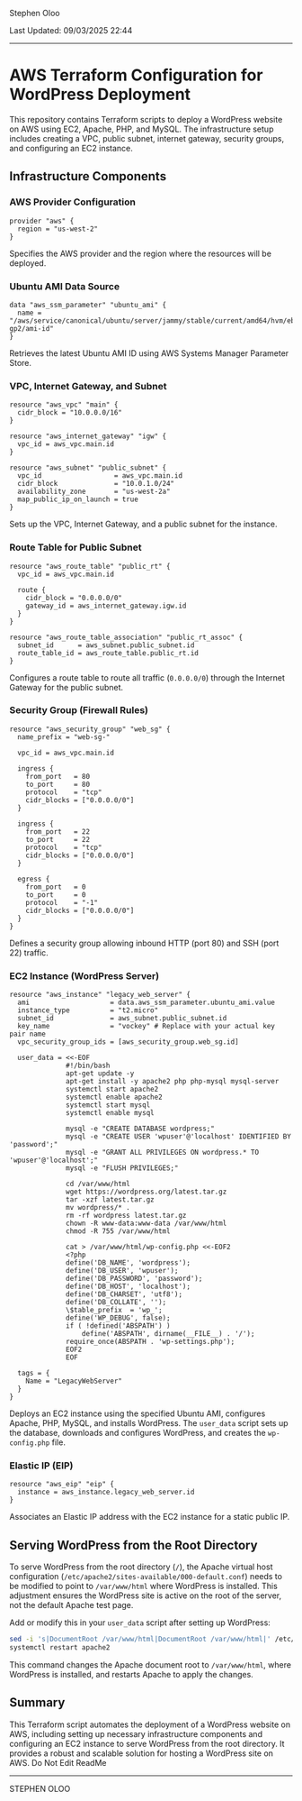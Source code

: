 Stephen Oloo

Last Updated: 09/03/2025 22:44


---

# AWS Terraform Configuration for WordPress Deployment

This repository contains Terraform scripts to deploy a WordPress website on AWS using EC2, Apache, PHP, and MySQL. The infrastructure setup includes creating a VPC, public subnet, internet gateway, security groups, and configuring an EC2 instance.

## Infrastructure Components

### AWS Provider Configuration
```hcl
provider "aws" {
  region = "us-west-2"
}
```
Specifies the AWS provider and the region where the resources will be deployed.

### Ubuntu AMI Data Source
```hcl
data "aws_ssm_parameter" "ubuntu_ami" {
  name = "/aws/service/canonical/ubuntu/server/jammy/stable/current/amd64/hvm/ebs-gp2/ami-id"
}
```
Retrieves the latest Ubuntu AMI ID using AWS Systems Manager Parameter Store.

### VPC, Internet Gateway, and Subnet
```hcl
resource "aws_vpc" "main" {
  cidr_block = "10.0.0.0/16"
}

resource "aws_internet_gateway" "igw" {
  vpc_id = aws_vpc.main.id
}

resource "aws_subnet" "public_subnet" {
  vpc_id                  = aws_vpc.main.id
  cidr_block              = "10.0.1.0/24"
  availability_zone       = "us-west-2a"
  map_public_ip_on_launch = true
}
```
Sets up the VPC, Internet Gateway, and a public subnet for the instance.

### Route Table for Public Subnet
```hcl
resource "aws_route_table" "public_rt" {
  vpc_id = aws_vpc.main.id

  route {
    cidr_block = "0.0.0.0/0"
    gateway_id = aws_internet_gateway.igw.id
  }
}

resource "aws_route_table_association" "public_rt_assoc" {
  subnet_id      = aws_subnet.public_subnet.id
  route_table_id = aws_route_table.public_rt.id
}
```
Configures a route table to route all traffic (`0.0.0.0/0`) through the Internet Gateway for the public subnet.

### Security Group (Firewall Rules)
```hcl
resource "aws_security_group" "web_sg" {
  name_prefix = "web-sg-"

  vpc_id = aws_vpc.main.id

  ingress {
    from_port   = 80
    to_port     = 80
    protocol    = "tcp"
    cidr_blocks = ["0.0.0.0/0"]
  }

  ingress {
    from_port   = 22
    to_port     = 22
    protocol    = "tcp"
    cidr_blocks = ["0.0.0.0/0"]
  }

  egress {
    from_port   = 0
    to_port     = 0
    protocol    = "-1"
    cidr_blocks = ["0.0.0.0/0"]
  }
}
```
Defines a security group allowing inbound HTTP (port 80) and SSH (port 22) traffic.

### EC2 Instance (WordPress Server)
```hcl
resource "aws_instance" "legacy_web_server" {
  ami                    = data.aws_ssm_parameter.ubuntu_ami.value
  instance_type          = "t2.micro"
  subnet_id              = aws_subnet.public_subnet.id
  key_name               = "vockey" # Replace with your actual key pair name
  vpc_security_group_ids = [aws_security_group.web_sg.id]

  user_data = <<-EOF
              #!/bin/bash
              apt-get update -y
              apt-get install -y apache2 php php-mysql mysql-server
              systemctl start apache2
              systemctl enable apache2
              systemctl start mysql
              systemctl enable mysql

              mysql -e "CREATE DATABASE wordpress;"
              mysql -e "CREATE USER 'wpuser'@'localhost' IDENTIFIED BY 'password';"
              mysql -e "GRANT ALL PRIVILEGES ON wordpress.* TO 'wpuser'@'localhost';"
              mysql -e "FLUSH PRIVILEGES;"

              cd /var/www/html
              wget https://wordpress.org/latest.tar.gz
              tar -xzf latest.tar.gz
              mv wordpress/* .
              rm -rf wordpress latest.tar.gz
              chown -R www-data:www-data /var/www/html
              chmod -R 755 /var/www/html

              cat > /var/www/html/wp-config.php <<-EOF2
              <?php
              define('DB_NAME', 'wordpress');
              define('DB_USER', 'wpuser');
              define('DB_PASSWORD', 'password');
              define('DB_HOST', 'localhost');
              define('DB_CHARSET', 'utf8');
              define('DB_COLLATE', '');
              \$table_prefix  = 'wp_';
              define('WP_DEBUG', false);
              if ( !defined('ABSPATH') )
                  define('ABSPATH', dirname(__FILE__) . '/');
              require_once(ABSPATH . 'wp-settings.php');
              EOF2
              EOF

  tags = {
    Name = "LegacyWebServer"
  }
}
```
Deploys an EC2 instance using the specified Ubuntu AMI, configures Apache, PHP, MySQL, and installs WordPress. The `user_data` script sets up the database, downloads and configures WordPress, and creates the `wp-config.php` file.

### Elastic IP (EIP)
```hcl
resource "aws_eip" "eip" {
  instance = aws_instance.legacy_web_server.id
}
```
Associates an Elastic IP address with the EC2 instance for a static public IP.

## Serving WordPress from the Root Directory

To serve WordPress from the root directory (`/`), the Apache virtual host configuration (`/etc/apache2/sites-available/000-default.conf`) needs to be modified to point to `/var/www/html` where WordPress is installed. This adjustment ensures the WordPress site is active on the root of the server, not the default Apache test page.

Add or modify this in your `user_data` script after setting up WordPress:

```bash
sed -i 's|DocumentRoot /var/www/html|DocumentRoot /var/www/html|' /etc/apache2/sites-available/000-default.conf
systemctl restart apache2
```

This command changes the Apache document root to `/var/www/html`, where WordPress is installed, and restarts Apache to apply the changes.

## Summary

This Terraform script automates the deployment of a WordPress website on AWS, including setting up necessary infrastructure components and configuring an EC2 instance to serve WordPress from the root directory. It provides a robust and scalable solution for hosting a WordPress site on AWS. Do Not Edit ReadMe

--- 

STEPHEN OLOO 

